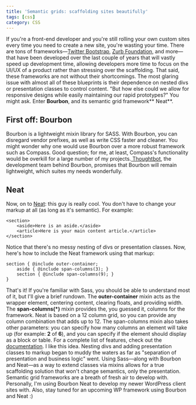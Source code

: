 ```yaml
---
title: 'Semantic grids: scaffolding sites beautifully'
tags: [css]
category: CSS
---
```

If you're a front-end developer and you're still rolling your own custom sites every time you need to create a new site, you're wasting your time. There are tons of frameworks—[Twitter Bootstrap](http://twitter.github.io/bootstrap/ "Twitter Bootstrap"), [Zurb Foundation](http://foundation.zurb.com/ "Foundation"), and more—that have been developed over the last couple of years that will vastly speed up development time, allowing developers more time to focus on the UI/UX of a product rather than stressing over the scaffolding. That said, these frameworks are not without their shortcomings. The most glaring issue with almost all of these blueprints is their dependence on nested divs or presentation classes to control content. "But how else could we allow for responsive designs while easily maintaining our rapid prototypes?" You might ask. Enter **Bourbon**, and its semantic grid framework** Neat**.

## First off: Bourbon

Bourbon is a lightweight mixin library for SASS. With Bourbon, you can disregard vendor prefixes, as well as write CSS faster and cleaner. You might wonder why one would use Bourbon over a more robust framework such as Compass. Good question; for me, at least, Compass's functionality would be overkill for a large number of my projects.[ Thoughtbot](http://www.thoughtbot.com/ "Thoughtbot"), the development team behind Bourbon, promises that Bourbon will remain lightweight, which suites my needs wonderfully.

## Neat

Now, on to [Neat](http://neat.bourbon.io/ "Bourbon Neat"): this guy is really cool. You don't have to change your markup at all (as long as it's semantic). For example:

~~~
<section>
	<aside>Here is an aside.</aside>
    <article>Here is your main content article.</article>
</section>
~~~

Notice that there's no messy nesting of divs or presentation classes. Now, here's how to include the Neat framework using that markup:

~~~
section { @include outer-container;
	aside { @include span-columns(3); }
    section { @include span-columns(9); }
}
~~~

That's it! If you're familiar with Sass, you should be able to understand most of it, but I'll give a brief rundown. The **outer-container** mixin acts as the wrapper element, centering content, clearing floats, and providing width. The **span-columns(\*)** mixin provides the, you guessed it, columns for the framework. Neat is based on a 12 column grid, so you can provide any column combination that adds up to 12. The span-columns mixin also takes other parameters: you can specify how many columns an element will take up (for example: **2** of **6**), and you can specify if the element should display as a block or table. For a complete list of features, check out the [documentation](http://neat.bourbon.io/docs/ "Bourbon Neat - Documentation"). I like this idea. Nesting divs and adding presentation classes to markup began to muddy the waters as far as "separation of presentation and business logic" went. Using Sass—along with Bourbon and Neat—as a way to extend classes via mixins allows for a true scaffolding solution that won't change semantics, only the presentation. Semantic grid frameworks are a breath of fresh air to develop with. Personally, I'm using Bourbon Neat to develop my newer WordPress client sites with. Also, stay tuned for an upcoming WP framework using Bourbon and Neat :)
